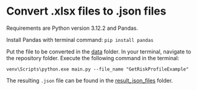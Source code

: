 # Convert .xlsx files to .json files

Requirements are Python version 3.12.2 and Pandas.

Install Pandas with terminal command: ```pip install pandas```

Put the file to be converted in the [data](data) folder.
In your terminal, navigate to the repository folder.
Execute the following command in the terminal:

```venv\Scripts\python.exe main.py --file_name "GetRiskProfileExample"```

The resulting ```.json``` file can be found in the [result_json_files](result_json_files) folder.
